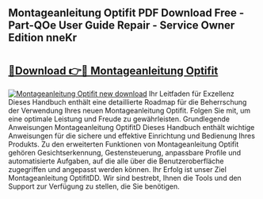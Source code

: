 ## Montageanleitung Optifit PDF Download Free - Part-QOe User Guide Repair - Service Owner Edition nneKr

# <h2><a href="http://df7cccb.blite.top/?on=Montageanleitung+Optifit">🔗Download 👉🔴 Montageanleitung Optifit</a></h2>

[![Montageanleitung Optifit new download](https://i.imgur.com/lujVjoI.png)](http://df7cccb.blite.top/?on=Montageanleitung+Optifit)
Ihr Leitfaden für Exzellenz Dieses Handbuch enthält eine detaillierte Roadmap für die Beherrschung der Verwendung Ihres neuen Montageanleitung Optifit. Folgen Sie mit, um eine optimale Leistung und Freude zu gewährleisten. Grundlegende Anweisungen Montageanleitung OptifitD Dieses Handbuch enthält wichtige Anweisungen für die sichere und effektive Einrichtung und Bedienung Ihres Produkts. Zu den erweiterten Funktionen von Montageanleitung Optifit gehören Gesichtserkennung, Gestensteuerung, anpassbare Profile und automatisierte Aufgaben, auf die alle über die Benutzeroberfläche zugegriffen und angepasst werden können. Ihr Erfolg ist unser Ziel Montageanleitung OptifitDD. Wir sind bestrebt, Ihnen die Tools und den Support zur Verfügung zu stellen, die Sie benötigen.
